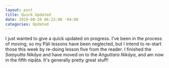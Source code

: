 ```yaml
---
layout: post
title: Quick Updated
date: 2019-08-20 06:23:00 -04:00
categories: Updated
---
```


I just wanted to give a quick updated on progress.  I've been in the process of moving, so my Pāli lessons
have been neglected, but I intend to re-start those this week by re-doing lesson five from the reader.  I
finished the *Saṃyutta Nikāya* and have moved on to the *Aṅguttara Nikāya*, and am now in the fifth nipāta.
It's generally pretty great stuff!
